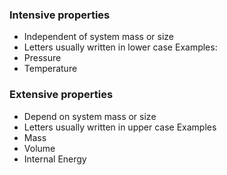 ### Intensive properties
- Independent of system mass or size
- Letters usually written in lower case
Examples:
- Pressure
- Temperature

### Extensive properties
- Depend on system mass or size
- Letters usually written in upper case
Examples
- Mass
- Volume
- Internal Energy

